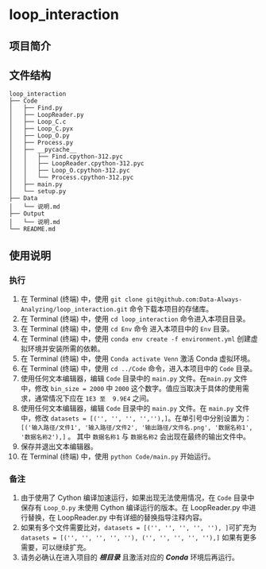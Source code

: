 # loop_interaction
## 项目简介

## 文件结构
    loop_interaction
    ├── Code
    │   ├── Find.py
    │   ├── LoopReader.py
    │   ├── Loop_C.c
    │   ├── Loop_C.pyx
    │   ├── Loop_O.py
    │   ├── Process.py
    │   ├── __pycache__
    │   │   ├── Find.cpython-312.pyc
    │   │   ├── LoopReader.cpython-312.pyc
    │   │   ├── Loop_O.cpython-312.pyc
    │   │   └── Process.cpython-312.pyc
    │   ├── main.py
    │   └── setup.py
    ├── Data
    │   └── 说明.md
    ├── Output
    │   └── 说明.md
    └── README.md

## 使用说明
### 执行
1. 在 Terminal (终端) 中，使用 `git clone git@github.com:Data-Always-Analyzing/loop_interaction.git` 命令下载本项目的存储库。
2. 在 Terminal (终端) 中，使用 `cd loop_interaction` 命令进入本项目目录。
3. 在 Terminal (终端) 中，使用 `cd Env` 命令 进入本项目中的 `Env` 目录。
4. 在 Terminal (终端) 中，使用 `conda env create -f environment.yml` 创建虚拟环境并安装所需的依赖。
5. 在 Terminal (终端) 中，使用 `Conda activate Venn` 激活 Conda 虚拟环境。
6. 在 Terminal (终端) 中，使用 `cd ../Code` 命令，进入本项目中的 `Code` 目录。
7. 使用任何文本编辑器，编辑 `Code` 目录中的 `main.py` 文件。在`main.py` 文件中，修改 `bin_size = 2000` 中 `2000` 这个数字。值应当取决于具体的使用需求，通常情况下应在 `1E3 至  9.9E4` 之间。
8. 使用任何文本编辑器，编辑 `Code` 目录中的 `main.py` 文件。在 `main.py` 文件中，修改 `datasets = [('', '', '', '',''),]`。在单引号中分别设置为：`[('输入路径/文件1', '输入路径/文件2', '输出路径/文件名.png', '数据名称1', '数据名称2'),]` 。 其中 `数据名称1` 与 `数据名称2` 会出现在最终的输出文件中。
9. 保存并退出文本编辑器。
10. 在 Terminal (终端) 中，使用 `python Code/main.py` 开始运行。
### 备注
1. 由于使用了 Cython 编译加速运行，如果出现无法使用情况，在 `Code` 目录中保存有 `Loop_O.py` 未使用 Cython 编译运行的版本。在 LoopReader.py 中进行替换，在  LoopReader.py 中有详细的替换指导注释内容。
2. 如果有多个文件需要比对，`datasets = [('', '', '', '', ''), ]`可扩充为 `datasets = [('', '', '', '', ''), ('', '', '', '', ''),]` 如果有更多需要，可以继续扩充。
3. 请务必确认在进入项目的 ***根目录*** 且激活对应的 ***Conda*** 环境后再运行。


